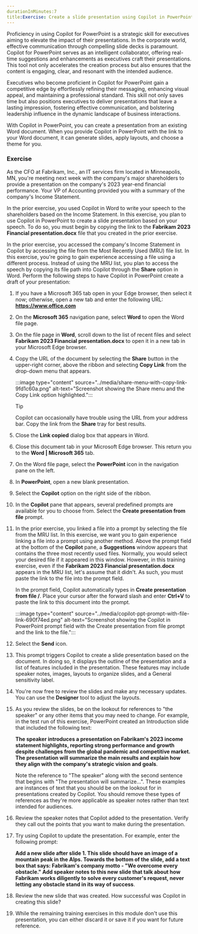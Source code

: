 ```yaml
---
durationInMinutes:7
title:Exercise: Create a slide presentation using Copilot in PowerPoint
---
```

Proficiency in using Copilot for PowerPoint is a strategic skill for executives aiming to elevate the impact of their presentations. In the corporate world, effective communication through compelling slide decks is paramount. Copilot for PowerPoint serves as an intelligent collaborator, offering real-time suggestions and enhancements as executives craft their presentations. This tool not only accelerates the creation process but also ensures that the content is engaging, clear, and resonant with the intended audience.

Executives who become proficient in Copilot for PowerPoint gain a competitive edge by effortlessly refining their messaging, enhancing visual appeal, and maintaining a professional standard. This skill not only saves time but also positions executives to deliver presentations that leave a lasting impression, fostering effective communication, and bolstering leadership influence in the dynamic landscape of business interactions.

With Copilot in PowerPoint, you can create a presentation from an existing Word document. When you provide Copilot in PowerPoint with the link to your Word document, it can generate slides, apply layouts, and choose a theme for you.

### Exercise

As the CFO at Fabrikam, Inc., an IT services firm located in Minneapolis, MN, you're meeting next week with the company's major shareholders to provide a presentation on the company's 2023 year-end financial performance. Your VP of Accounting provided you with a summary of the company's Income Statement.

In the prior exercise, you used Copilot in Word to write your speech to the shareholders based on the Income Statement. In this exercise, you plan to use Copilot in PowerPoint to create a slide presentation based on your speech. To do so, you must begin by copying the link to the **Fabrikam 2023 Financial presentation.docx** file that you created in the prior exercise.

In the prior exercise, you accessed the company's Income Statement in Copilot by accessing the file from the Most Recently Used (MRU) file list. In this exercise, you're going to gain experience accessing a file using a different process. Instead of using the MRU list, you plan to access the speech by copying its file path into Copilot through the **Share** option in Word. Perform the following steps to have Copilot in PowerPoint create a draft of your presentation:

1.  If you have a Microsoft 365 tab open in your Edge browser, then select it now; otherwise, open a new tab and enter the following URL: **https://www.office.com**
2.  On the **Microsoft 365** navigation pane, select **Word** to open the Word file page.
3.  On the file page in **Word**, scroll down to the list of recent files and select **Fabrikam 2023 Financial presentation.docx** to open it in a new tab in your Microsoft Edge browser.
4.  Copy the URL of the document by selecting the **Share** button in the upper-right corner, above the ribbon and selecting **Copy Link** from the drop-down menu that appears.
    
    :::image type="content" source="../media/share-menu-with-copy-link-9fd1c60a.png" alt-text="Screenshot showing the Share menu and the Copy Link option highlighted.":::
    
    
    > [!TIP]
    > Copilot can occasionally have trouble using the URL from your address bar. Copy the link from the **Share** tray for best results.
5.  Close the **Link copied** dialog box that appears in Word.
6.  Close this document tab in your Microsoft Edge browser. This return you to the **Word \| Microsoft 365** tab.
7.  On the Word file page, select the **PowerPoint** icon in the navigation pane on the left.
8.  In **PowerPoint**, open a new blank presentation.
9.  Select the **Copilot** option on the right side of the ribbon.
10. In the **Copilot** pane that appears, several predefined prompts are available for you to choose from. Select the **Create presentation from file** prompt.
11. In the prior exercise, you linked a file into a prompt by selecting the file from the MRU list. In this exercise, we want you to gain experience linking a file into a prompt using another method. Above the prompt field at the bottom of the **Copilot** pane, a **Suggestions** window appears that contains the three most recently used files. Normally, you would select your desired file if it appeared in this window. However, in this training exercise, even if the **Fabrikam 2023 Financial presentation.docx** appears in the MRU list, let's assume that it didn't. As such, you must paste the link to the file into the prompt field.
    
    In the prompt field, Copilot automatically types in **Create presentation from file /**. Place your cursor after the forward slash and enter **Ctrl+V** to paste the link to this document into the prompt.
    
    :::image type="content" source="../media/copilot-ppt-prompt-with-file-link-690f74ed.png" alt-text="Screenshot showing the Copilot in PowerPoint prompt field with the Create presentation from file prompt and the link to the file.":::
    
12. Select the **Send** icon.
13. This prompt triggers Copilot to create a slide presentation based on the document. In doing so, it displays the outline of the presentation and a list of features included in the presentation. These features may include speaker notes, images, layouts to organize slides, and a General sensitivity label.
14. You're now free to review the slides and make any necessary updates. You can use the **Designer** tool to adjust the layouts.
15. As you review the slides, be on the lookout for references to "the speaker" or any other items that you may need to change. For example, in the test run of this exercise, PowerPoint created an Introduction slide that included the following text:
    
    **The speaker introduces a presentation on Fabrikam's 2023 income statement highlights, reporting strong performance and growth despite challenges from the global pandemic and competitive market. The presentation will summarize the main results and explain how they align with the company's strategic vision and goals**.
    
    Note the reference to "The speaker" along with the second sentence that begins with "The presentation will summarize...". These examples are instances of text that you should be on the lookout for in presentations created by Copilot. You should remove these types of references as they're more applicable as speaker notes rather than text intended for audiences.
16. Review the speaker notes that Copilot added to the presentation. Verify they call out the points that you want to make during the presentation.
17. Try using Copilot to update the presentation. For example, enter the following prompt:
    
    **Add a new slide after slide 1. This slide should have an image of a mountain peak in the Alps. Towards the bottom of the slide, add a text box that says: Fabrikam's company motto - "We overcome every obstacle." Add speaker notes to this new slide that talk about how Fabrikam works diligently to solve every customer's request, never letting any obstacle stand in its way of success**.
18. Review the new slide that was created. How successful was Copilot in creating this slide?
19. While the remaining training exercises in this module don't use this presentation, you can either discard it or save it if you want for future reference.

